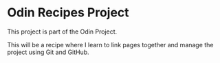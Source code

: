 # Odin Recipes Project

This project is part of the Odin Project.

This will be a recipe where I learn to link pages together and manage the project using Git and GitHub.

